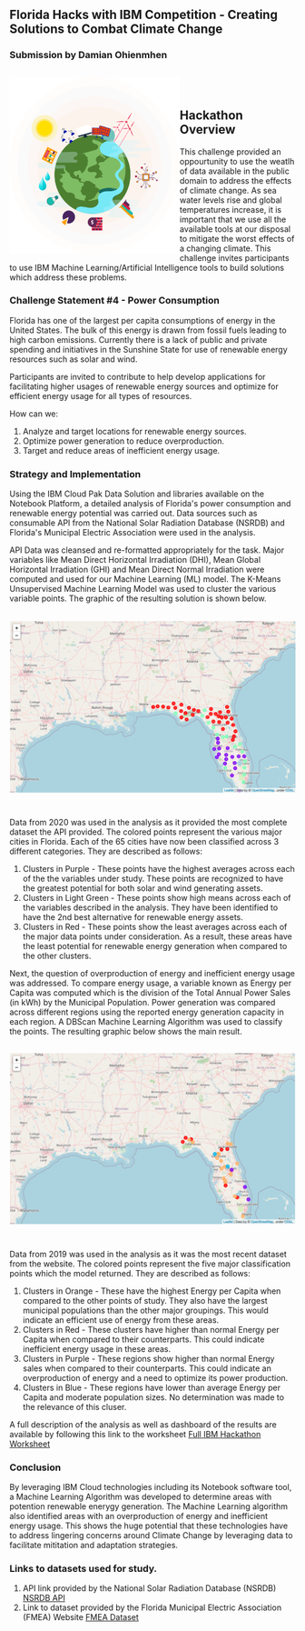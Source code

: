 ## Florida Hacks with IBM Competition - Creating Solutions to Combat Climate Change 
### Submission by Damian Ohienmhen
## <img src="./IBMGraphic.png" width = "300" height = "310" class="img-responsive" align = "left" alt="Florida"> <img> 

## Hackathon Overview

This challenge provided an oppourtunity to use the weatlh of data available in the public domain to address the effects of climate change. As sea water levels rise and global temperatures increase, it is important that we use all the available tools at our disposal to mitigate the worst effects of a changing climate. This challenge invites participants to use IBM Machine Learning/Artificial Intelligence tools to build solutions which address these problems.

### Challenge Statement #4 - Power Consumption

Florida has one of the largest per capita consumptions of energy in the United States. The bulk of this energy is drawn from fossil fuels leading to high carbon emissions. Currently there is a lack of public and private spending and initiatives in the Sunshine State for use of renewable energy resources such as solar and wind. 

Participants are invited to contribute to help develop applications for facilitating higher usages of renewable energy sources and optimize for efficient energy usage for all types of resources. 
 
How can we:
1. Analyze and target locations for renewable energy sources.
2. Optimize power generation to reduce overproduction.
3. Target and reduce areas of inefficient energy usage.



### Strategy and Implementation

Using the IBM Cloud Pak Data Solution and libraries available on the Notebook Platform, a detailed analysis of Florida's power consumption and renewable energy potential was carried out. Data sources such as consumable API from the National Solar Radiation Database (NSRDB) and Florida's Municipal Electric Association were used in the analysis. 

API Data was cleansed and re-formatted appropriately for the task. Major variables like Mean Direct Horizontal Irradiation (DHI), Mean Global Horizontal Irradiation (GHI) and Mean Direct Normal Irradiation were computed and used for our Machine Learning (ML) model. The K-Means Unsupervised Machine Learning Model was used to cluster the various variable points. The graphic of the resulting solution is shown below.

## <img src="./kmeans.png" class="img-responsive" align = "center" alt="Florida"> <img> 

Data from 2020 was used in the analysis as it provided the most complete dataset the API provided. The colored points represent the various major cities in Florida. Each of the 65 cities have now been classified across 3 different categories. They are described as follows:

1. Clusters in Purple - These points have the highest averages across each of the the variables under study. These points are recognized to have the greatest potential for both solar and wind generating assets.
2. Clusters in Light Green - These points show high means across each of the variables described in the analysis. They have been identified to have the 2nd best alternative for renewable energy assets.
3. Clusters in Red - These points show the least averages across each of the major data points under consideration. As a result, these areas have the least potential for renewable energy generation when compared to the other clusters.

Next, the question of overproduction of energy and inefficient energy usage was addressed. To compare energy usage, a variable known as Energy per Capita was computed which is the division of the Total Annual Power Sales (in kWh) by the Municipal Population. Power generation was compared across different regions using the reported energy generation capacity in each region. A DBScan Machine Learning Algorithm was used to classify the points. The resulting graphic below shows the main result.


## <img src="./dbscan.png" class="img-responsive" align = "center" alt="Florida"> <img> 

Data from 2019 was used in the analysis as it was the most recent dataset from the website. The colored points represent the five major classification points which the model returned. They are described as follows:

1. Clusters in Orange - These have the highest Energy per Capita when compared to the other points of study. They also have the largest municipal populations than the other major groupings. This would indicate an efficient use of energy from these areas.
2. Clusters in Red - These clusters have higher than normal Energy per Capita when compared to their counterparts. This could indicate inefficient energy usage in these areas.
3. Clusters in Purple - These regions show higher than normal Energy sales when compared to their counterparts. This could indicate an overproduction of energy and a need to optimize its power production.
4. Clusters in Blue - These regions have lower than average Energy per Capita and moderate population sizes. No determination was made to the relevance of this cluser.   

A full description of the analysis as well as dashboard of the results are available by following this link to the worksheet <a href = "IBMHackathon.html">Full IBM Hackathon Worksheet</a>


### Conclusion

By leveraging IBM Cloud technologies including its Notebook software tool, a Machine Learning Algorithm was developed to determine areas with potention renewable enerygy generation. The Machine Learning algorithm also identified areas with an overproduction of energy and inefficient energy usage. This shows the huge potential that these technologies have to address lingering concerns around Climate Change by leveraging data to facilitate mititation and adaptation strategies. 

### Links to datasets used for study.
1. API link provided by the National Solar Radiation Database (NSRDB) <a href = "https://nsrdb.nrel.gov/data-sets/api-instructions.html">NSRDB API</a>
2. Link to dataset provided by the Florida Municipal Electric Association (FMEA) Website <a href = "https://assets.noviams.com/novi-file-uploads/fmea/Stats/2019_florida_publicpower_utility_statistical_information.xls">FMEA Dataset</a>

